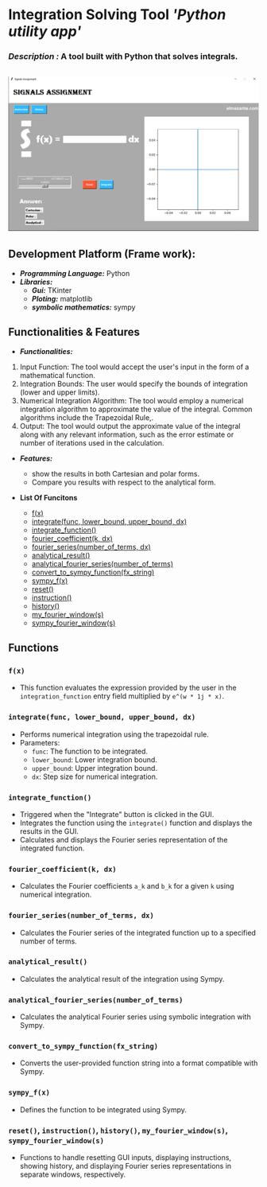 # **Integration Solving Tool** _'Python utility app'_

### ***Description :***  A tool built with Python that solves integrals.


## ![Image](https://github.com/Mohamedkhaled2310/Mohamedkhaled/blob/main/signal.project.PNG)

## Development Platform (Frame work):

-  ***Programming Language:*** Python
- ***Libraries:***
    - ***Gui:*** TKinter
    - ***Ploting:*** matplotlib
    - ***symbolic mathematics:*** sympy

## Functionalities & Features
- ***Functionalities:*** 
1. Input Function: The tool would accept the user's input in the form of a mathematical function.
2. Integration Bounds: The user would specify the bounds of integration (lower and upper limits).
3. Numerical Integration Algorithm: The tool would employ a numerical integration algorithm to approximate the value of the integral. Common algorithms include the Trapezoidal Rule,.
4. Output: The tool would output the approximate value of the integral along with any relevant information, such as the error estimate or number of iterations used in the calculation.

- ***Features:***
    - show the results in both Cartesian and polar forms.
    - Compare you results with respect to the analytical form.


- **List Of Funcitons**


  - [f(x)](#fx)
  - [integrate(func, lower_bound, upper_bound, dx)](#integratefunc-lower_bound-upper_bound-dx)
  - [integrate_function()](#integrate_function)
  - [fourier_coefficient(k, dx)](#fourier_coefficientk-dx)
  - [fourier_series(number_of_terms, dx)](#fourier_seriesnumber_of_terms-dx)
  - [analytical_result()](#analytical_result)
  - [analytical_fourier_series(number_of_terms)](#analytical_fourier_seriesnumber_of_terms)
  - [convert_to_sympy_function(fx_string)](#convert_to_sympy_functionfx_string)
  - [sympy_f(x)](#sympy_fx)
  - [reset()](#reset)
  - [instruction()](#instruction)
  - [history()](#history)
  - [my_fourier_window(s)](#my_fourier_windows)
  - [sympy_fourier_window(s)](#sympy_fourier_windows)

## Functions

### `f(x)`
- This function evaluates the expression provided by the user in the `integration_function` entry field multiplied by `e^(w * 1j * x)`.

### `integrate(func, lower_bound, upper_bound, dx)`
- Performs numerical integration using the trapezoidal rule.
- Parameters:
  - `func`: The function to be integrated.
  - `lower_bound`: Lower integration bound.
  - `upper_bound`: Upper integration bound.
  - `dx`: Step size for numerical integration.

### `integrate_function()`
- Triggered when the "Integrate" button is clicked in the GUI.
- Integrates the function using the `integrate()` function and displays the results in the GUI.
- Calculates and displays the Fourier series representation of the integrated function.

### `fourier_coefficient(k, dx)`
- Calculates the Fourier coefficients `a_k` and `b_k` for a given `k` using numerical integration.

### `fourier_series(number_of_terms, dx)`
- Calculates the Fourier series of the integrated function up to a specified number of terms.

### `analytical_result()`
- Calculates the analytical result of the integration using Sympy.

### `analytical_fourier_series(number_of_terms)`
- Calculates the analytical Fourier series using symbolic integration with Sympy.

### `convert_to_sympy_function(fx_string)`
- Converts the user-provided function string into a format compatible with Sympy.

### `sympy_f(x)`
- Defines the function to be integrated using Sympy.

### `reset()`, `instruction()`, `history()`, `my_fourier_window(s)`, `sympy_fourier_window(s)`
- Functions to handle resetting GUI inputs, displaying instructions, showing history, and displaying Fourier series representations in separate windows, respectively.